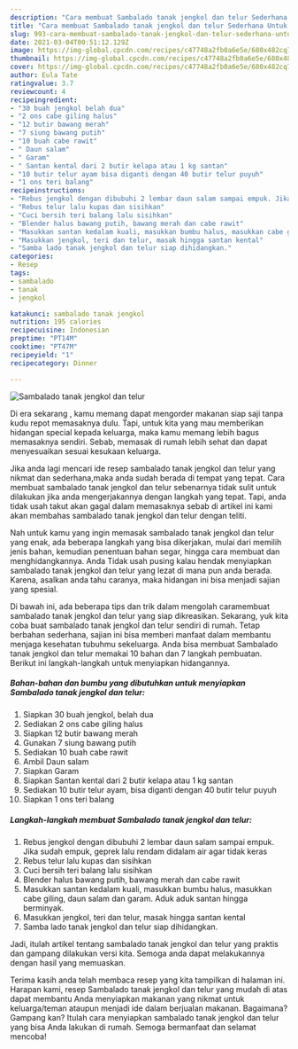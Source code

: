 ```yaml
---
description: "Cara membuat Sambalado tanak jengkol dan telur Sederhana Untuk Jualan"
title: "Cara membuat Sambalado tanak jengkol dan telur Sederhana Untuk Jualan"
slug: 993-cara-membuat-sambalado-tanak-jengkol-dan-telur-sederhana-untuk-jualan
date: 2021-03-04T00:51:12.129Z
image: https://img-global.cpcdn.com/recipes/c47748a2fb0a6e5e/680x482cq70/sambalado-tanak-jengkol-dan-telur-foto-resep-utama.jpg
thumbnail: https://img-global.cpcdn.com/recipes/c47748a2fb0a6e5e/680x482cq70/sambalado-tanak-jengkol-dan-telur-foto-resep-utama.jpg
cover: https://img-global.cpcdn.com/recipes/c47748a2fb0a6e5e/680x482cq70/sambalado-tanak-jengkol-dan-telur-foto-resep-utama.jpg
author: Eula Tate
ratingvalue: 3.7
reviewcount: 4
recipeingredient:
- "30 buah jengkol belah dua"
- "2 ons cabe giling halus"
- "12 butir bawang merah"
- "7 siung bawang putih"
- "10 buah cabe rawit"
- " Daun salam"
- " Garam"
- " Santan kental dari 2 butir kelapa atau 1 kg santan"
- "10 butir telur ayam bisa diganti dengan 40 butir telur puyuh"
- "1 ons teri balang"
recipeinstructions:
- "Rebus jengkol dengan dibubuhi 2 lembar daun salam sampai empuk. Jika sudah empuk, geprek lalu rendam didalam air agar tidak keras"
- "Rebus telur lalu kupas dan sisihkan"
- "Cuci bersih teri balang lalu sisihkan"
- "Blender halus bawang putih, bawang merah dan cabe rawit"
- "Masukkan santan kedalam kuali, masukkan bumbu halus, masukkan cabe giling, daun salam dan garam. Aduk aduk santan hingga berminyak."
- "Masukkan jengkol, teri dan telur, masak hingga santan kental"
- "Samba lado tanak jengkol dan telur siap dihidangkan."
categories:
- Resep
tags:
- sambalado
- tanak
- jengkol

katakunci: sambalado tanak jengkol 
nutrition: 195 calories
recipecuisine: Indonesian
preptime: "PT14M"
cooktime: "PT47M"
recipeyield: "1"
recipecategory: Dinner

---
```



![Sambalado tanak jengkol dan telur](https://img-global.cpcdn.com/recipes/c47748a2fb0a6e5e/680x482cq70/sambalado-tanak-jengkol-dan-telur-foto-resep-utama.jpg)

Di era  sekarang , kamu memang dapat mengorder makanan siap saji tanpa kudu repot memasaknya dulu. Tapi, untuk kita yang mau memberikan hidangan special kepada keluarga, maka kamu memang lebih bagus memasaknya sendiri. Sebab, memasak di rumah lebih sehat dan dapat menyesuaikan sesuai kesukaan keluarga.

Jika anda lagi mencari ide resep sambalado tanak jengkol dan telur yang nikmat dan sederhana,maka anda sudah berada di tempat yang tepat. Cara membuat sambalado tanak jengkol dan telur  sebenarnya tidak sulit untuk dilakukan jika anda mengerjakannya dengan langkah yang tepat. Tapi, anda tidak usah takut akan gagal dalam memasaknya 
sebab di artikel ini kami akan membahas sambalado tanak jengkol dan telur dengan teliti.  



Nah untuk kamu yang ingin memasak sambalado tanak jengkol dan telur yang enak, ada beberapa langkah yang bisa dikerjakan, mulai dari memilih jenis bahan, kemudian penentuan bahan segar, hingga cara membuat dan menghidangkannya. Anda Tidak usah pusing kalau hendak menyiapkan sambalado tanak jengkol dan telur yang lezat di mana pun anda berada. Karena, asalkan anda  tahu caranya, maka hidangan ini bisa menjadi sajian yang spesial.

Di bawah ini, ada beberapa tips dan trik dalam mengolah caramembuat sambalado tanak jengkol dan telur yang siap dikreasikan. Sekarang, yuk kita coba buat sambalado tanak jengkol dan telur sendiri di rumah. Tetap berbahan sederhana, sajian ini bisa memberi manfaat dalam membantu menjaga kesehatan tubuhmu sekeluarga. Anda bisa membuat Sambalado tanak jengkol dan telur memakai 10 bahan dan 7 langkah pembuatan. Berikut ini langkah-langkah untuk menyiapkan hidangannya.

<!--inarticleads1-->

##### Bahan-bahan dan bumbu yang dibutuhkan untuk menyiapkan Sambalado tanak jengkol dan telur:

1. Siapkan 30 buah jengkol, belah dua
1. Sediakan 2 ons cabe giling halus
1. Siapkan 12 butir bawang merah
1. Gunakan 7 siung bawang putih
1. Sediakan 10 buah cabe rawit
1. Ambil  Daun salam
1. Siapkan  Garam
1. Siapkan  Santan kental dari 2 butir kelapa atau 1 kg santan
1. Sediakan 10 butir telur ayam, bisa diganti dengan 40 butir telur puyuh
1. Siapkan 1 ons teri balang




<!--inarticleads2-->

##### Langkah-langkah membuat Sambalado tanak jengkol dan telur:

1. Rebus jengkol dengan dibubuhi 2 lembar daun salam sampai empuk. Jika sudah empuk, geprek lalu rendam didalam air agar tidak keras
1. Rebus telur lalu kupas dan sisihkan
1. Cuci bersih teri balang lalu sisihkan
1. Blender halus bawang putih, bawang merah dan cabe rawit
1. Masukkan santan kedalam kuali, masukkan bumbu halus, masukkan cabe giling, daun salam dan garam. Aduk aduk santan hingga berminyak.
1. Masukkan jengkol, teri dan telur, masak hingga santan kental
1. Samba lado tanak jengkol dan telur siap dihidangkan.




Jadi, itulah artikel tentang  sambalado tanak jengkol dan telur  yang praktis dan gampang dilakukan versi kita. Semoga anda dapat melakukannya dengan hasil yang memuaskan. 

Terima kasih anda telah membaca resep yang kita tampilkan di halaman ini. Harapan kami, resep  Sambalado tanak jengkol dan telur yang mudah di atas dapat membantu Anda menyiapkan makanan yang nikmat untuk keluarga/teman ataupun menjadi ide dalam berjualan makanan. Bagaimana? Gampang kan? Itulah cara menyiapkan sambalado tanak jengkol dan telur yang bisa Anda lakukan di rumah. Semoga bermanfaat dan selamat mencoba!

